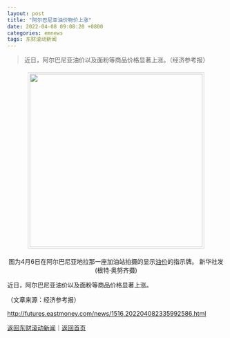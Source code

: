 ```yaml
---
layout: post
title: "阿尔巴尼亚油价物价上涨"
date: 2022-04-08 09:08:20 +0800
categories: emnews
tags: 东财滚动新闻
---
```

> 近日，阿尔巴尼亚油价以及面粉等商品价格显著上涨。（经济参考报）

<center><img src="https://dfscdn.dfcfw.com/download/D24664479742911094800_w400h266.jpg" width="400" emheight="266" style="border:#d1d1d1 1px solid;padding:3px;margin:5px 0;" /></center><p style="text-align:center;">图为4月6日在阿尔巴尼亚地拉那一座加油站拍摄的显示<span id="Info.392"><a href="http://data.eastmoney.com/cjsj/yjtz/default.html" class="infokey">油价</a></span>的指示牌。 新华社发(根特·奥努齐摄)<br /></p><p>近日，阿尔巴尼亚油价以及面粉等商品价格显著上涨。</p><p></p><p class="em_media">（文章来源：经济参考报）</p>

<http://futures.eastmoney.com/news/1516,202204082335992586.html>

[返回东财滚动新闻](//finews.withounder.com/emnews/)｜[返回首页](//finews.withounder.com/)